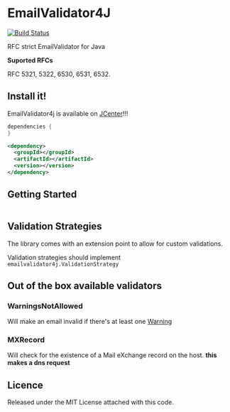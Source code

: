# EmailValidator4J
[![Build Status](https://travis-ci.org/egulias/EmailValidator4J.svg?branch=master)](https://travis-ci.org/egulias/EmailValidator4J)

RFC strict EmailValidator for Java

**Suported RFCs**

RFC 5321, 5322, 6530, 6531, 6532.

Install it!
-----------
EmailValidator4j is available on [JCenter]!!!

```groovy
dependencies {
}
```

```xml
<dependency>
  <groupId></groupId>
  <artifactId></artifactId>
  <version></version>
</dependency>
```

[JCenter]: https://bintray.com/egulias/maven/email-validator-4j


Getting Started
---------------

```java
```

Validation Strategies
---------------
The library comes with an extension point to allow for custom validations.

Validation strategies should implement `emailvalidator4j.ValidationStrategy`

## Out of the box available validators

### WarningsNotAllowed
Will make an email invalid if there's at least one [Warning](https://github.com/egulias/EmailValidator4J/blob/master/src/main/java/emailvalidator4j/parser/Warnings.java)

### MXRecord
Will check for the existence of a Mail eXchange record on the host.
**this makes a dns request**


Licence
-----------
Released under the MIT License attached with this code.

